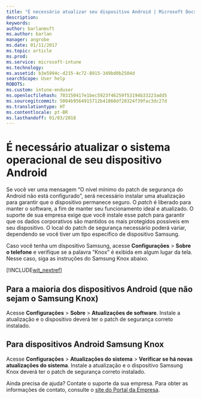 ```yaml
---
title: "É necessário atualizar seu dispositivo Android | Microsoft Docs"
description: 
keywords: 
author: barlanmsft
ms.author: barlan
manager: angrobe
ms.date: 01/11/2017
ms.topic: article
ms.prod: 
ms.service: microsoft-intune
ms.technology: 
ms.assetid: b3e5994c-d215-4c72-8915-349bd0b2504d
searchScope: User help
ROBOTS: 
ms.custom: intune-enduser
ms.openlocfilehash: 703150417e1bec5923f46259f53194b33223add5
ms.sourcegitcommit: 5004b9564915712b41860df20324f39fac3dc27d
ms.translationtype: HT
ms.contentlocale: pt-BR
ms.lasthandoff: 01/03/2018
---
```

# <a name="you-need-to-update-your-android-devices-operating-system"></a>É necessário atualizar o sistema operacional de seu dispositivo Android

Se você ver uma mensagem “O nível mínimo do patch de segurança do Android não está configurado”, será necessário instalar uma atualização para garantir que o dispositivo permanece seguro. O _patch_ é liberado para manter o software, a fim de manter seu funcionamento ideal e atualizado. O suporte de sua empresa exige que você instale esse patch para garantir que os dados corporativos são mantidos os mais protegidos possíveis em seu dispositivo. O local do patch de segurança necessário poderá variar, dependendo se você tiver um tipo específico de dispositivo Samsung.

Caso você tenha um dispositivo Samsung, acesse **Configurações** > **Sobre o telefone** e verifique se a palavra “Knox” é exibida em algum lugar da tela. Nesse caso, siga as instruções do Samsung Knox abaixo.

[!INCLUDE[wit_nextref](includes/end-user-os-update-guidance.md)]

## <a name="for-most-android-devices-non-samsung-knox"></a>Para a maioria dos dispositivos Android (que não sejam o Samsung Knox)

Acesse **Configurações** > **Sobre** > **Atualizações de software**. Instale a atualização e o dispositivo deverá ter o patch de segurança correto instalado.

## <a name="for-samsung-knox-android-devices"></a>Para dispositivos Android Samsung Knox

Acesse **Configurações** > **Atualizações do sistema** > **Verificar se há novas atualizações do sistema**. Instale a atualização e o dispositivo Samsung Knox deverá ter o patch de segurança correto instalado.



Ainda precisa de ajuda? Contate o suporte da sua empresa. Para obter as informações de contato, consulte o [site do Portal da Empresa](https://portal.manage.microsoft.com#HelpDeskDialog).
